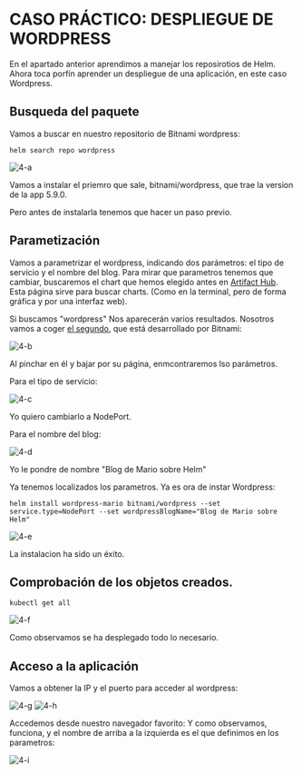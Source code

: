 
# CASO PRÁCTICO: DESPLIEGUE DE WORDPRESS

En el apartado anterior aprendimos a manejar los reposirotios de Helm. Ahora toca porfín aprender un despliegue de una aplicación, en este caso Wordpress.

## Busqueda del paquete

Vamos a buscar en nuestro repositorio de Bitnami wordpress:

```
helm search repo wordpress
```

![4-a](4-a.png)

Vamos a instalar el priemro que sale, bitnami/wordpress, que trae la version de la app 5.9.0.

Pero antes de instalarla tenemos que hacer un paso previo.

## Parametización

Vamos a parametrizar el wordpress, indicando dos parámetros: el tipo de servicio y el nombre del blog. Para mirar que parametros tenemos que cambiar, buscaremos el chart que hemos elegido antes en [Artifact Hub](https://artifacthub.io/). Esta página sirve para buscar charts. (Como en la terminal, pero de forma gráfica y por una interfaz web). 

Si buscamos "wordpress" Nos aparecerán varios resultados. Nosotros vamos a coger [el segundo](https://artifacthub.io/packages/helm/bitnami/wordpress), que está desarrollado por Bitnami:

![4-b](4-b.png)

Al pinchar en él y bajar por su página, enmcontraremos lso parámetros.

Para el tipo de servicio:

![4-c](4-c.png)

Yo quiero cambiarlo a NodePort.

Para el nombre del blog:

![4-d](4-d.png)

Yo le pondre de nombre "Blog de Mario sobre Helm"

Ya tenemos localizados los parametros. Ya es ora de instar Wordpress:

```
helm install wordpress-mario bitnami/wordpress --set service.type=NodePort --set wordpressBlogName="Blog de Mario sobre Helm"
```

![4-e](4-e.png)

La instalacion ha sido un éxito.

## Comprobación de los objetos creados.

```
kubectl get all
```

![4-f](4-f.png)

Como observamos se ha desplegado todo lo necesario.

## Acceso a la aplicación

Vamos a obtener la IP y el puerto para acceder al wordpress:

![4-g](4-g.png)
![4-h](4-h.png)

Accedemos desde nuestro navegador favorito:
Y como observamos, funciona, y el nombre de arriba a la izquierda es el que definimos en los parametros:

![4-i](4-i.png)


